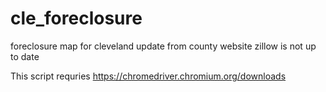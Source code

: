 # cle_foreclosure

foreclosure map for cleveland update from county website
zillow is not up to date

This script requries https://chromedriver.chromium.org/downloads
